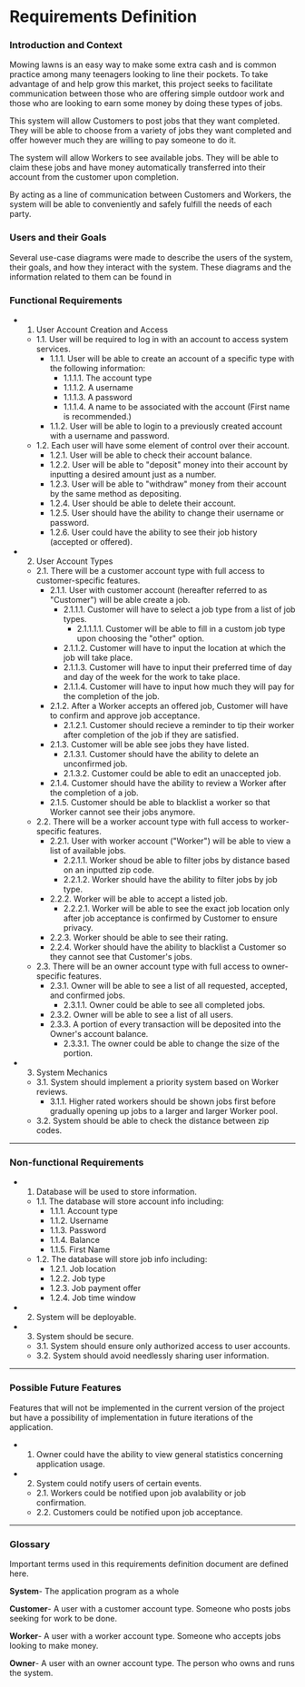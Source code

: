 # Requirements Definition

### Introduction and Context

Mowing lawns is an easy way to make some extra cash and is common practice among many teenagers looking to line their pockets. To take advantage of and help grow this market, this project seeks to facilitate communication between those who are offering simple outdoor work and those who are looking to earn some money by doing these types of jobs.

This system will allow Customers to post jobs that they want completed. They will be able to choose from a variety of jobs they want completed and offer however much they are willing to pay someone to do it.

The system will allow Workers to see available jobs. They will be able to claim these jobs and have money automatically transferred into their account from the customer upon completion.

By acting as a line of communication between Customers and Workers, the system will be able to conveniently and safely fulfill the needs of each party.

### Users and their Goals

Several use-case diagrams were made to describe the users of the system, their goals, and how they interact with the system. These diagrams and the information related to them can be found in 

### Functional Requirements

* 1. User Account Creation and Access
	* 1.1. User will be required to log in with an account to access system services.
		* 1.1.1. User will be able to create an account of a specific type with the following information:
			* 1.1.1.1. The account type
			* 1.1.1.2. A username
			* 1.1.1.3. A password
			* 1.1.1.4. A name to be associated with the account (First name is recommended.)
		* 1.1.2. User will be able to login to a previously created account with a username and password.
	* 1.2. Each user will have some element of control over their account.
		* 1.2.1. User will be able to check their account balance.
		* 1.2.2. User will be able to "deposit" money into their account by inputting a desired amount just as a number.
		* 1.2.3. User will be able to "withdraw" money from their account by the same method as depositing.
		* 1.2.4. User should be able to delete their account.
		* 1.2.5. User should have the ability to change their username or password.
		* 1.2.6. User could have the ability to see their job history (accepted or offered).

* 2. User Account Types
	* 2.1. There will be a customer account type with full access to customer-specific features.
		* 2.1.1. User with customer account (hereafter referred to as "Customer") will be able create a job.
			* 2.1.1.1. Customer will have to select a job type from a list of job types.
				* 2.1.1.1.1. Customer will be able to fill in a custom job type upon choosing the "other" option.
			* 2.1.1.2. Customer will have to input the location at which the job will take place.
			* 2.1.1.3. Customer will have to input their preferred time of day and day of the week for the work to take place.
			* 2.1.1.4. Customer will have to input how much they will pay for the completion of the job.
		* 2.1.2. After a Worker accepts an offered job, Customer will have to confirm and approve job acceptance.
			* 2.1.2.1. Customer should recieve a reminder to tip their worker after completion of the job if they are satisfied. 
		* 2.1.3. Customer will be able see jobs they have listed.
			* 2.1.3.1. Customer should have the ability to delete an unconfirmed job.
			* 2.1.3.2. Customer could be able to edit an unaccepted job.
		* 2.1.4. Customer should have the ability to review a Worker after the completion of a job.
		* 2.1.5. Customer should be able to blacklist a worker so that Worker cannot see their jobs anymore.
	* 2.2. There will be a worker account type with full access to worker-specific features.
		* 2.2.1. User with worker account ("Worker") will be able to view a list of available jobs.
			* 2.2.1.1. Worker shoud be able to filter jobs by distance based on an inputted zip code.
			* 2.2.1.2. Worker should have the ability to filter jobs by job type.
		* 2.2.2. Worker will be able to accept a listed job.
			* 2.2.2.1. Worker will be able to see the exact job location only after job acceptance is confirmed by Customer to ensure privacy.
		* 2.2.3. Worker should be able to see their rating.
		* 2.2.4. Worker should have the ability to blacklist a Customer so they cannot see that Customer's jobs.
	* 2.3. There will be an owner account type with full access to owner-specific features.
		* 2.3.1. Owner will be able to see a list of all requested, accepted, and confirmed jobs.
			* 2.3.1.1. Owner could be able to see all completed jobs.
		* 2.3.2. Owner will be able to see a list of all users.
		* 2.3.3. A portion of every transaction will be deposited into the Owner's account balance.
			* 2.3.3.1. The owner could be able to change the size of the portion.

* 3. System Mechanics
	* 3.1. System should implement a priority system based on Worker reviews.
		* 3.1.1. Higher rated workers should be shown jobs first before gradually opening up jobs to a larger and larger Worker pool.
	* 3.2. System should be able to check the distance between zip codes.

---

### Non-functional Requirements

* 1. Database will be used to store information.
	* 1.1. The database will store account info including:
		* 1.1.1. Account type
		* 1.1.2. Username
		* 1.1.3. Password
		* 1.1.4. Balance
		* 1.1.5. First Name
	* 1.2. The database will store job info including:
		* 1.2.1. Job location
		* 1.2.2. Job type
		* 1.2.3. Job payment offer
		* 1.2.4. Job time window

* 2. System will be deployable.

* 3. System should be secure.
	* 3.1. System should ensure only authorized access to user accounts.
	* 3.2. System should avoid needlessly sharing user information.

---

### Possible Future Features

Features that will not be implemented in the current version of the project but have a possibility of implementation in future iterations of the application.

* 1. Owner could have the ability to view general statistics concerning application usage.
* 2. System could notify users of certain events.
	* 2.1. Workers could be notified upon job avalability or job confirmation.
	* 2.2. Customers could be notified upon job acceptance.

---

### Glossary

Important terms used in this requirements definition document are defined here.

**System**- The application program as a whole

**Customer**- A user with a customer account type. Someone who posts jobs seeking for work to be done.

**Worker**- A user with a worker account type. Someone who accepts jobs looking to make money.

**Owner**- A user with an owner account type. The person who owns and runs the system.
